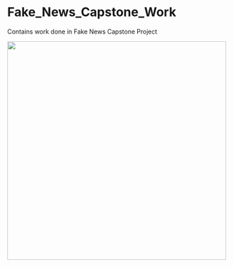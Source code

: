 # Fake_News_Capstone_Work
Contains work done in Fake News Capstone Project



<img src="https://scx2.b-cdn.net/gfx/news/2020/5-thepsycholog.jpg" width= "500">
